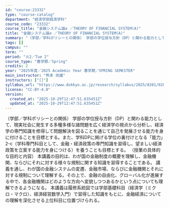 ```yaml
---
id: "course:23332"
type: "course-catalog"
department: "経済学部経済学科"
course_code: "23332"
course_title: "金融システム論a ／THEORY OF FINANCIAL SYSTEM(A)"
title: "金融システム論a ／THEORY OF FINANCIAL SYSTEM(A)"
summary: "（学部／学科ポリシーとの関係） 学部の学位授与方針（DP）と関わる能力として、現実社会に発生する多種多様な諸問題を広く経済学の視点から分析し、経済学の専門知識を修得して問題解決を図ることを通じて自己を発展させる能力を身に付けることを目標とす…"
tags: []
campus: ""
term: ""
period: "火2／Tue 2"
course_type: "春学期／Spring"
credits: 2
year: "2025年度／2025 Academic Year 春学期／SPRING SEMESTER"
main_instructor: "熊本 尚雄"
instructors: ["[]"]
syllabus_url: "https://www.dokkyo.ac.jp/research/syllabus/2025/0201/0201_23332_ja_JP.html"
license: "CC-BY-4.0"
version:
  created_at: "2025-10-29T12:47:51.635451Z"
  updated_at: "2025-10-29T12:47:51.635451Z"
---
```

（学部／学科ポリシーとの関係） 学部の学位授与方針（DP）と関わる能力として、現実社会に発生する多種多様な諸問題を広く経済学の視点から分析し、経済学の専門知識を修得して問題解決を図ることを通じて自己を発展させる能力を身に付けることを目標とする。また、学科DPに掲げる学位の裏付けとなる「能力」2-c（学科専門科目として、金融・経済政策の専門知識を習得し、望ましい経済政策を立案する能力を身につける）を養うことも目標とする。 （授業の具体的な目的と内容） 本講義の目的は、わが国の金融制度の概要を理解し、金融機関、ならびにそれに対する様々な規制に関する知識を習得することである。 講義を通し、わが国の金融システムの変遷、金融市場、ならびに金融機関とそれに対する規制について理解する。その上で、金融の自由化、グローバル化が進展する中で、各金融機関はどのような方向へ変貌しつつあるかという点についても理解できるようになる。 本講義は履修系統図では学部基礎科目（経済学（ミクロ・マクロ）、経済経営数学入門）で習得した知識をもとに、金融経済についての理解を深化させる上位科目に位置づけられる。
